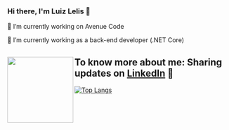 ### Hi there, I'm Luiz Lelis 👋

🔭 I’m currently working on Avenue Code

🌱 I’m currently working as a back-end developer (.NET Core)

## To know more about me: <a><img align="left" width="150" height="150" src="https://github.com/luizhlelis/luizhlelis/blob/master/lelis_octocat.jpeg?raw=true"></a> Sharing updates on <a href="https://www.linkedin.com/in/luizhlelis/">LinkedIn</a> 💼


[![Top Langs](https://github-readme-stats.vercel.app/api/top-langs/?username=luizhlelis&layout=compact)](https://github.com/anuraghazra/github-readme-stats)
